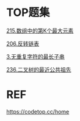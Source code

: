 # TOP题集
[215.数组中的第K个最大元素](../../../../../basicTech/src/main/java/com/java/study/algorithm/microsoft/Lc215.java)

[206.反转链表](../../../../../basicTech/src/main/java/com/java/study/algorithm/microsoft/Lc206.java)

[3.无重复字符的最长子串](../../../../../basicTech/src/main/java/com/java/study/algorithm/microsoft/Lc03.java)

[236.二叉树的最近公共祖先](../../../../../basicTech/src/main/java/com/java/study/algorithm/microsoft/Lc236.java)

[](../../../../../)

[](../../../../../)

[](../../../../../)

[](../../../../../)




# REF
https://codetop.cc/home